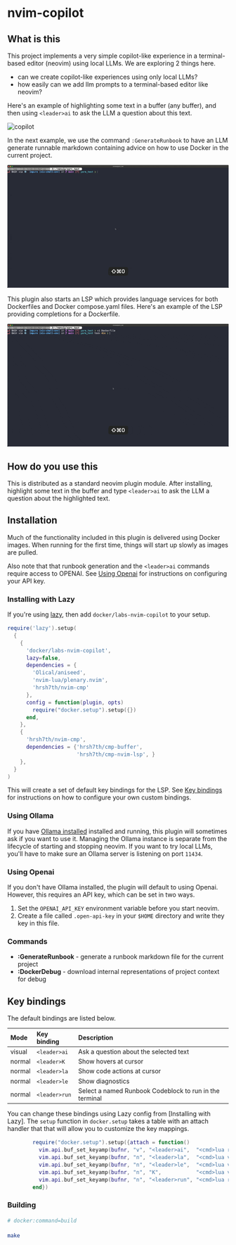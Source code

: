 # nvim-copilot

## What is this

This project implements a very simple copilot-like experience in a terminal-based editor (neovim)
using local LLMs.  We are exploring 2 things here.

* can we create copilot-like experiences using only local LLMs?
* how easily can we add llm prompts to a terminal-based editor like neovim?

Here's an example of highlighting some text in a buffer (any buffer), and then using `<leader>ai` to ask the 
LLM a question about this text.

![copilot](./assets/ask.gif)

In the next example, we use the command `:GenerateRunbook` to have an LLM generate runnable markdown containing
advice on how to use Docker in the current project.

![markdown](./assets/runnable_markdown.gif)

This plugin also starts an LSP which provides language services for both 
Dockerfiles and Docker compose.yaml files.  Here's an example of the LSP providing completions for a Dockerfile.

![dockerfile_scout](./assets/dockerfile.gif)

## How do you use this

This is distributed as a standard neovim plugin module.  After installing, highlight some text in the buffer 
and type `<leader>ai` to ask the LLM a question about the highlighted text.

## Installation

Much of the functionality included in this plugin is delivered using Docker images.  When running for the first
time, things will start up slowly as images are pulled.

Also note that that runbook generation and the `<leader>ai` commands require access to OPENAI.  See [Using Openai](using-openai) for instructions
on configuring your API key.

### Installing with Lazy

If you're using [lazy](https://github.com/folke/lazy.nvim), then add `docker/labs-nvim-copilot` to your setup.

```lua
require('lazy').setup(
  { 
    {
      'docker/labs-nvim-copilot',
      lazy=false,
      dependencies = {
        'Olical/aniseed',
        'nvim-lua/plenary.nvim',
        'hrsh7th/nvim-cmp'
      },
      config = function(plugin, opts)
        require("docker.setup").setup({})
      end,
    },
    {
      'hrsh7th/nvim-cmp',
      dependencies = {'hrsh7th/cmp-buffer',
                      'hrsh7th/cmp-nvim-lsp', }
    },
  }
)
```

This will create a set of default key bindings for the LSP.  See [Key bindings](#key-bindings) for instructions on how to configure your own custom
bindings.

### Using Ollama

If you have [Ollama installed](https://ollama.ai/) installed and running, this plugin
will sometimes ask if you want to use it.  Managing the Ollama instance is separate from
the lifecycle of starting and stopping neovim. If you want to try local LLMs, you'll have to make sure
an Ollama server is listening on port `11434`.

### Using Openai

If you don't have Ollama installed, the plugin will default to using Openai. However, this requires an API key, which can be set 
in two ways.

1.  Set the `OPENAI_API_KEY` environment variable before you start neovim.
2.  Create a file called `.open-api-key` in your `$HOME` directory and write they key in this file.

### Commands

* **:GenerateRunbook** - generate a runbook markdown file for the current project
* **:DockerDebug** - download internal representations of project context for debug

## Key bindings

The default bindings are listed below.

| Mode   | Key binding   | Description |
| :----  | :------       | :----- |
| visual | `<leader>ai`  | Ask a question about the selected text |
| normal | `<leader>K`   | Show hovers at cursor |
| normal | `<leader>la`  | Show code actions at cursor |
| normal | `<leader>le`  | Show diagnostics |
| normal | `<leader>run` | Select a named Runbook Codeblock to run in the terminal |

You can change these bindings using Lazy config from [Installing with Lazy].  The `setup` function
in `docker.setup` takes a table with an attach handler that that will allow you to customize the key mappings.

```lua
        require("docker.setup").setup({attach = function()
          vim.api.buf_set_keyamp(bufnr, "v", "<leader>ai",  "<cmd>lua require('nano-copilot').copilot()<CR>", {noremap = true})
          vim.api.buf_set_keyamp(bufnr, "n", "<leader>la",  "<cmd>lua vim.lsp.buf.code_action()<CR>", {noremap = true})
          vim.api.buf_set_keyamp(bufnr, "n", "<leader>le",  "<cmd>lua vim.diagnostic.open_float()<CR>", {noremap = true})
          vim.api.buf_set_keyamp(bufnr, "n", "K",           "<cmd>lua vim.lsp.buf.hover()<CR>", {noremap = true})
          vim.api.buf_set_keyamp(bufnr, "n", "<leader>run", "<cmd>lua require('lsps').runInTerminal()<CR>", {noremap = true})
        end})
```

### Building

```sh
# docker:command=build

make
```

